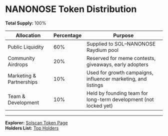 # NANONOSE Token Distribution

**Total Supply:** 100%

| Allocation               | Percentage | Purpose                                                              |
|--------------------------|------------|----------------------------------------------------------------------|
| Public Liquidity         | 60%        | Supplied to SOL–NANONOSE Raydium pool                               |
| Community Airdrops       | 20%        | Reserved for meme contests, giveaways, early adopters               |
| Marketing & Partnerships | 10%        | Used for growth campaigns, influencer marketing, and listings       |
| Team & Development       | 10%        | Held by founding team for long-term development (not locked yet)    |

---

**Explorer:** [Solscan Token Page](https://solscan.io/token/At8qW8vS4ReAkWUqhcgF4AsGmbUfrR4AaR7H6gtng1hj)  
**Holders List:** [Top Holders](https://solscan.io/token/At8qW8vS4ReAkWUqhcgF4AsGmbUfrR4AaR7H6gtng1hj#holders)